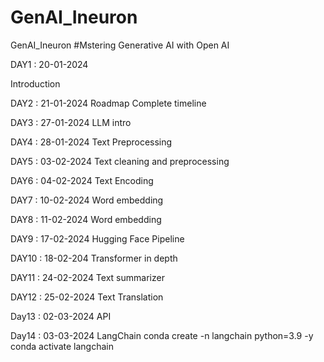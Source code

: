 # GenAI_Ineuron
GenAI_Ineuron
#Mstering Generative AI with Open AI

DAY1 : 20-01-2024

Introduction


DAY2 : 21-01-2024 
Roadmap
Complete timeline

DAY3 : 27-01-2024
LLM intro

DAY4 : 28-01-2024
Text Preprocessing


DAY5 : 03-02-2024
Text cleaning and preprocessing

DAY6 : 04-02-2024
Text Encoding

DAY7 : 10-02-2024
Word embedding

DAY8 : 11-02-2024
Word embedding


DAY9 : 17-02-2024
Hugging Face Pipeline

DAY10 : 18-02-204
Transformer in depth

DAY11 : 24-02-2024
Text summarizer

DAY12 : 25-02-2024
Text Translation

Day13 : 02-03-2024
API

Day14 : 03-03-2024
LangChain
conda create -n langchain python=3.9 -y
conda activate langchain